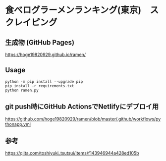 # 食べログラーメンランキング(東京)　スクレイピング
## 生成物 (GitHub Pages)
https://hoge19820929.github.io/ramen/
## Usage
```
python -m pip install --upgrade pip
pip install -r requirements.txt
python ramen.py
```
## git push時にGitHub ActionsでNetlifyにデプロイ用
https://github.com/hoge19820929/ramen/blob/master/.github/workflows/pythonapp.yml
## 参考
https://qiita.com/toshiyuki_tsutsui/items/f143946944a428ed105b